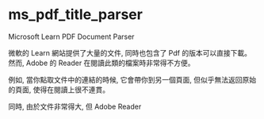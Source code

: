 # ms_pdf_title_parser
Microsoft Learn PDF Document Parser


微軟的 Learn 網站提供了大量的文件, 同時也包含了 Pdf 的版本可以直接下載。
然而, Adobe 的 Reader 在閱讀此類的檔案時非常得不方便。

例如, 當你點取文件中的連結的時候, 它會帶你到另一個頁面, 但似乎無法返回原始
的頁面, 使得在閱讀上很不連貫。

同時, 由於文件非常得大, 但 Adobe Reader 

